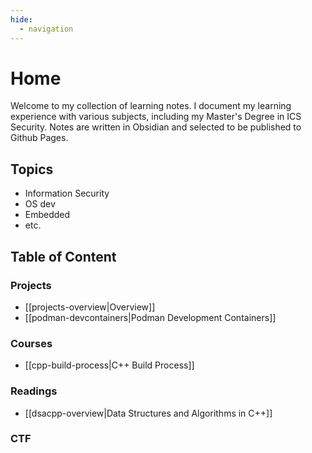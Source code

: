 ```yaml
---
hide:
  - navigation
---
```


# Home
Welcome to my collection of learning notes.
I document my learning experience with various subjects, including my Master's Degree in ICS Security.
Notes are written in Obsidian and selected to be published to Github Pages.

## Topics
- Information Security
- OS dev
- Embedded
- etc.

## Table of Content
### Projects
- [[projects-overview|Overview]]
- [[podman-devcontainers|Podman Development Containers]]

### Courses
- [[cpp-build-process|C++ Build Process]]

### Readings
- [[dsacpp-overview|Data Structures and Algorithms in C++]]

### CTF